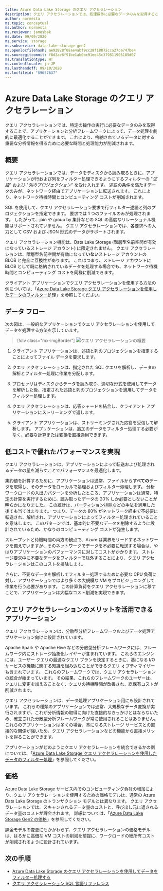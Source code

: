 ```yaml
---
title: Azure Data Lake Storage のクエリ アクセラレーション
description: クエリ アクセラレーションでは、処理操作に必要なデータのみを取得することで、アプリケーションと分析フレームワークによって、データ処理を劇的に最適化することができます。
author: normesta
ms.topic: conceptual
ms.author: normesta
ms.reviewer: jamesbak
ms.date: 09/09/2020
ms.service: storage
ms.subservice: data-lake-storage-gen2
ms.openlocfilehash: ae92828f08ae4abf9cc28f18872cca27ce747be4
ms.sourcegitcommit: f8d2ae6f91be1ab0bc91ee45c379811905185d07
ms.translationtype: HT
ms.contentlocale: ja-JP
ms.lasthandoff: 09/10/2020
ms.locfileid: "89657637"
---
```

# <a name="azure-data-lake-storage-query-acceleration"></a>Azure Data Lake Storage のクエリ アクセラレーション

クエリ アクセラレーションでは、特定の操作の実行に必要なデータのみを取得することで、アプリケーションと分析フレームワークによって、データ処理を劇的に最適化することができます。 これにより、格納されているデータに対する重要な分析情報を得るために必要な時間と処理能力が削減されます。

## <a name="overview"></a>概要

クエリ アクセラレーションでは、データをディスクから読み取るときに、アプリケーションが行および列をフィルター処理できるようにするフィルターの "*述語*" および "*列のプロジェクション*" を受け入れます。 述語の条件を満たすデータのみが、ネットワーク経由でアプリケーションに転送されます。 これにより、ネットワーク待機時間とコンピューティング コストが削減されます。  

SQL を使用して、クエリ アクセラレーション要求で行フィルター述語と列のプロジェクションを指定できます。 要求では 1 つのファイルのみが処理されます。 したがって、join や group by 集計などの SQL の高度なリレーショナル機能はサポートされていません。 クエリ アクセラレーションでは、各要求への入力として CSV および JSON 形式のデータがサポートされます。

クエリ アクセラレーション機能は、Data Lake Storage (階層型名前空間が有効になっているストレージ アカウント) に限定されません。 クエリ アクセラレーションは、階層型名前空間が有効になって**いない**ストレージ アカウントの BLOB と完全に互換性があります。 これはつまり、ストレージ アカウントに BLOB として既に格納されているデータを処理する場合でも、ネットワーク待機時間とコンピューティング コストを同様に削減できます。

クライアント アプリケーションでクエリ アクセラレーションを使用する方法の例については、「[Azure Data Lake Storage クエリ アクセラレーションを使用したデータのフィルター処理](data-lake-storage-query-acceleration-how-to.md)」を参照してください。

## <a name="data-flow"></a>データ フロー

次の図は、一般的なアプリケーションでクエリ アクセラレーションを使用してデータを処理する方法を示しています。

> [!div class="mx-imgBorder"]
> ![クエリ アクセラレーションの概要](./media/data-lake-storage-query-acceleration/query-acceleration.png)

1. クライアント アプリケーションは、述語と列のプロジェクションを指定することによってファイル データを要求します。

2. クエリ アクセラレーションは、指定された SQL クエリを解析し、データの解析とフィルター処理に作業を分配します。

3. プロセッサはディスクからデータを読み取り、適切な形式を使用してデータを解析した後、指定された述語と列のプロジェクションを適用してデータをフィルター処理します。

4. クエリ アクセラレーションは、応答シャードを結合し、クライアント アプリケーションにストリーミングで返します。

5. クライアント アプリケーションは、ストリーミングされた応答を受信して解析します。 アプリケーションは、追加のデータをフィルター処理する必要がなく、必要な計算または変換を直接適用できます。

## <a name="better-performance-at-a-lower-cost"></a>低コストで優れたパフォーマンスを実現

クエリ アクセラレーションは、アプリケーションによって転送および処理されるデータの量を減らすことでパフォーマンスを最適化します。

集約値を計算するために、アプリケーションは通常、ファイルから**すべての**データを取得し、そのデータをローカルで処理およびフィルター処理します。 分析ワークロードの入出力パターンを分析したところ、アプリケーションは通常、特定の計算を実行するために、読み取ったデータの 20% しか必要としないことが明らかになりました。 この統計は、[パーティション排除](https://docs.microsoft.com/azure/hdinsight/hdinsight-hadoop-optimize-hive-query#hive-partitioning)などの手法を適用した後でも当てはまります。 つまり、データの 80% がネットワーク経由で不必要に転送され、解析され、アプリケーションによってフィルター処理されていることを意味します。 このパターンでは、基本的に不要なデータを削除するように設計されているため、かなりのコンピューティング コストが発生します。  

スループットと待機時間の両方の観点で、Azure は業界をリードするネットワークを備えていますが、そのネットワークでデータを不必要に転送する場合は、やはりアプリケーションのパフォーマンスに対してコストがかかります。 ストレージ要求中に不要なデータをフィルターで除外することにより、クエリ アクセラレーションはこのコストを排除します。

さらに、不要なデータを解析してフィルター処理するために必要な CPU 負荷に対し、アプリケーションではより多くの大規模な VM をプロビジョニングして作業を行う必要があります。 この計算負荷をクエリ アクセラレーションに移すことで、アプリケーションは大幅なコスト削減を実現できます。

## <a name="applications-that-can-benefit-from-query-acceleration"></a>クエリ アクセラレーションのメリットを活用できるアプリケーション

クエリ アクセラレーションは、分散型分析フレームワークおよびデータ処理アプリケーション向けに設計されています。 

Apache Spark や Apache Hive などの分散型分析フレームワークには、フレームワーク内にストレージ抽象化レイヤーが含まれています。 これらのエンジンには、ユーザー クエリの最適なクエリ プランを決定するときに、基になる I/O サービスの機能に関する知識を組み込むことができるクエリ オプティマイザーも含まれています。 これらのフレームワークでは、クエリ アクセラレーションの統合が始まっています。 その結果、これらのフレームワークのユーザーは、クエリに変更を加えることなく、クエリの待機時間が改善され、総保有コストが削減されます。 

クエリ アクセラレーションは、データ処理アプリケーション用にも設計されています。 これらの種類のアプリケーションでは通常、大規模なデータ変換が実行されますが、これが分析情報の取得に向けた直接的なきっかけとはならないため、確立された分散型分析フレームワークが常に使用されることはありません。 これらのアプリケーションは多くの場合、基になるストレージ サービスとの直接的な関係が強いため、クエリ アクセラレーションなどの機能から直接メリットを得ることができます。 

アプリケーションがどのようにクエリ アクセラレーションを統合できるかの例については、「[Azure Data Lake Storage クエリ アクセラレーションを使用したデータのフィルター処理](data-lake-storage-query-acceleration-how-to.md)」を参照してください。

## <a name="pricing"></a>価格

Azure Data Lake Storage サービス内でのコンピューティング負荷の増加により、クエリ アクセラレーションを使用するための価格モデルは、通常の Azure Data Lake Storage のトランザクション モデルとは異なります。 クエリ アクセラレーションでは、スキャンされるデータ量のコストと、呼び出し元に返されるデータ量のコストが課金されます。 詳細については、「[Azure Data Lake Storage Gen2 の価格](https://azure.microsoft.com/pricing/details/storage/data-lake/)」を参照してください。

課金モデルの変更にもかかわらず、クエリ アクセラレーションの価格モデルは、はるかに高価な VM コストの削減を前提に、ワークロードの総所有コストが削減されるように設計されています。

## <a name="next-steps"></a>次の手順

- [Azure Data Lake Storage のクエリ アクセラレーションを使用してデータをフィルター処理する](data-lake-storage-query-acceleration-how-to.md)
- [クエリ アクセラレーション SQL 言語リファレンス](query-acceleration-sql-reference.md)


